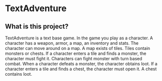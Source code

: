 # TextAdventure

## What is this project?

TextAdventure is a text base game. In the game you play as a character. A character has a weapon, armor, a map, an inventory and stats. The character can move around on a map. A map exists of tiles. Tiles contain monsters or chests. If a character enters a tile and finds a monster, the character must fight it. Characters can fight monster with turn based combat. When a character defeats a monster, the character obtains loot. If a character enters a tile and finds a chest, the character must open it. A chest contains loot.
